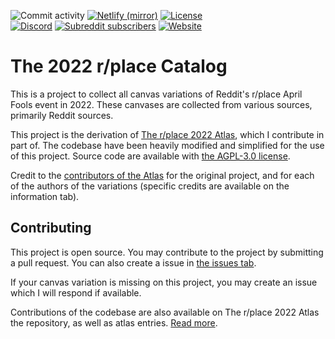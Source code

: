 ![Commit activity](https://img.shields.io/github/commit-activity/w/Hans5958/place-catalog)
[![Netlify (mirror)](https://img.shields.io/netlify/908fc614-9bc8-4b2e-a923-46b50bc7df70?logo=netlify&logoColor=white)](https://app.netlify.com/sites/place-atlas/deploys)
[![License](https://img.shields.io/github/license/Hans5958/place-catalog)](https://github.com/Hans5958/place-catalog/blob/master/LICENSE)  
[![Discord](https://img.shields.io/discord/960791635342524496?color=%235865F2&logo=discord&logoColor=white)](https://discord.gg/pJkm23b2nA)
[![Subreddit subscribers](https://img.shields.io/reddit/subreddit-subscribers/placeAtlas2?color=%23FF4500&label=r%2FplaceAtlas2&logo=reddit&logoColor=white)](https://www.reddit.com/r/placeAtlas2/)
[![Website](https://img.shields.io/static/v1?label=website&message=hans5958.github.io/place-catalog&color=blue)](https://hans5958.github.io/place-catalog/)

# The 2022 r/place Catalog

This is a project to collect all canvas variations of Reddit's r/place April Fools event in 2022. These canvases are collected from various sources, primarily Reddit sources.

This project is the derivation of [The r/place 2022 Atlas](https://place-atlas.stefanocoding.me/), which I contribute in part of. The codebase have been heavily modified and simplified for the use of this project. Source code are available with [the AGPL-3.0 license](https://github.com/Hans5958/place-catalog/blob/master/LICENSE).

Credit to the [contributors of the Atlas](https://github.com/placeAtlas/atlas/contributors) for the original project, and for each of the authors of the variations (specific credits are available on the information tab).

## Contributing

This project is open source. You may contribute to the project by submitting a pull request. You can also create a issue in [the issues tab](https://github.com/Hans5958/place-catalog/issues).

If your canvas variation is missing on this project, you may create an issue which I will respond if available.

Contributions of the codebase are also available on The r/place 2022 Atlas the repository, as well as atlas entries. [Read more](https://github.com/placeAtlas/atlas/blob/master/CONTRIBUTING.md). 
